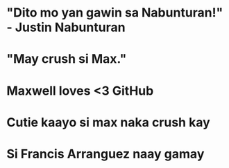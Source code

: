 # "Dito mo yan gawin sa Nabunturan!" - Justin Nabunturan 

# "May crush si Max."

# Maxwell loves <3 GitHub

# Cutie kaayo si max naka crush kay

# Si Francis Arranguez naay gamay
